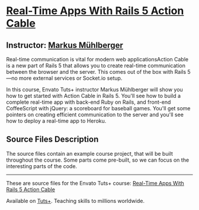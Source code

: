 # [Real-Time Apps With Rails 5 Action Cable][published url]
## Instructor: [Markus Mühlberger][instructor url]


Real-time communication is vital for modern web applicationsAction Cable is a new part of Rails 5 that allows you to create real-time communication between the browser and the server. This comes out of the box with Rails 5—no more external services or Socket.io setup.

In this course, Envato Tuts+ instructor Markus Mühlberger will show you how to get started with Action Cable in Rails 5. You'll see how to build a complete real-time app with back-end Ruby on Rails, and front-end CoffeeScript with jQuery: a scoreboard for baseball games. You'll get some pointers on creating efficient communication to the server and you'll see how to deploy a real-time app to Heroku.


## Source Files Description


The source files contain an example course project, that will be built throughout the course. Some parts come pre-built, so we can focus on the interesting parts of the code.

------

These are source files for the Envato Tuts+ course: [Real-Time Apps With Rails 5 Action Cable][published url]

Available on [Tuts+](https://tutsplus.com). Teaching skills to millions worldwide.

[published url]: https://code.tutsplus.com/courses/real-time-apps-with-rails-5-action-cable
[instructor url]: https://tutsplus.com/authors/markus-muehlberger
